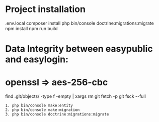 # Project installation

.env.local
composer install
php bin/console doctrine:migrations:migrate
npm install
npm run build


# Data Integrity between easypublic and easylogin:

# openssl => aes-256-cbc




find .git/objects/ -type f -empty | xargs rm
git fetch -p
git fsck --full

    1. php bin/console make:entity
    2. php bin/console make:migration
    3. php bin/console doctrine:migrations:migrate